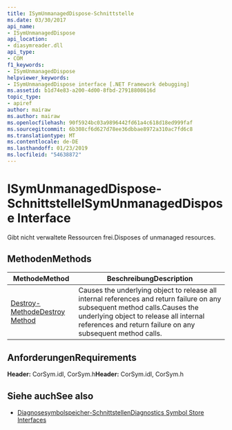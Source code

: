 ```yaml
---
title: ISymUnmanagedDispose-Schnittstelle
ms.date: 03/30/2017
api_name:
- ISymUnmanagedDispose
api_location:
- diasymreader.dll
api_type:
- COM
f1_keywords:
- ISymUnmanagedDispose
helpviewer_keywords:
- ISymUnmanagedDispose interface [.NET Framework debugging]
ms.assetid: b1d74e83-a200-4d00-8fbd-27918808616d
topic_type:
- apiref
author: mairaw
ms.author: mairaw
ms.openlocfilehash: 90f5924bc03a9896442fd61a4c618d18ed999faf
ms.sourcegitcommit: 6b308cf6d627d78ee36dbbae8972a310ac7fd6c8
ms.translationtype: MT
ms.contentlocale: de-DE
ms.lasthandoff: 01/23/2019
ms.locfileid: "54638872"
---
```

# <a name="isymunmanageddispose-interface"></a><span data-ttu-id="58bcb-102">ISymUnmanagedDispose-Schnittstelle</span><span class="sxs-lookup"><span data-stu-id="58bcb-102">ISymUnmanagedDispose Interface</span></span>
<span data-ttu-id="58bcb-103">Gibt nicht verwaltete Ressourcen frei.</span><span class="sxs-lookup"><span data-stu-id="58bcb-103">Disposes of unmanaged resources.</span></span>  
  
## <a name="methods"></a><span data-ttu-id="58bcb-104">Methoden</span><span class="sxs-lookup"><span data-stu-id="58bcb-104">Methods</span></span>  
  
|<span data-ttu-id="58bcb-105">Methode</span><span class="sxs-lookup"><span data-stu-id="58bcb-105">Method</span></span>|<span data-ttu-id="58bcb-106">Beschreibung</span><span class="sxs-lookup"><span data-stu-id="58bcb-106">Description</span></span>|  
|------------|-----------------|  
|[<span data-ttu-id="58bcb-107">Destroy-Methode</span><span class="sxs-lookup"><span data-stu-id="58bcb-107">Destroy Method</span></span>](../../../../docs/framework/unmanaged-api/diagnostics/isymunmanageddispose-destroy-method.md)|<span data-ttu-id="58bcb-108">Causes the underlying object to release all internal references and return failure on any subsequent method calls.</span><span class="sxs-lookup"><span data-stu-id="58bcb-108">Causes the underlying object to release all internal references and return failure on any subsequent method calls.</span></span>|  
  
## <a name="requirements"></a><span data-ttu-id="58bcb-109">Anforderungen</span><span class="sxs-lookup"><span data-stu-id="58bcb-109">Requirements</span></span>  
 <span data-ttu-id="58bcb-110">**Header:** CorSym.idl, CorSym.h</span><span class="sxs-lookup"><span data-stu-id="58bcb-110">**Header:** CorSym.idl, CorSym.h</span></span>  
  
## <a name="see-also"></a><span data-ttu-id="58bcb-111">Siehe auch</span><span class="sxs-lookup"><span data-stu-id="58bcb-111">See also</span></span>
- [<span data-ttu-id="58bcb-112">Diagnosesymbolspeicher-Schnittstellen</span><span class="sxs-lookup"><span data-stu-id="58bcb-112">Diagnostics Symbol Store Interfaces</span></span>](../../../../docs/framework/unmanaged-api/diagnostics/diagnostics-symbol-store-interfaces.md)
